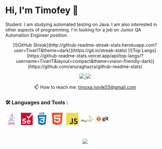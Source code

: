 # Hi, I'm Timofey 👋
Student. I am studying automated testing on Java. I am also interested in other aspects of programming. I'm looking for a job on Junior QA Automation Engineer position.
<p align='center'>
   [![GitHub Streak](http://github-readme-streak-stats.herokuapp.com?user=TivarIT&theme=dark)](https://git.io/streak-stats)
   [![Top Langs](https://github-readme-stats.vercel.app/api/top-langs/?username=TivarIT&layout=compact&theme=vision-friendly-dark)](https://github.com/anuraghazra/github-readme-stats)
</p>
<p align='center'>
   <a href="https://leetcode.com/Tivar/">
       <img src="https://img.shields.io/badge/-LeetCode-FFA116?style=for-the-badge&logo=LeetCode&logoColor=black"/>
   </a>
   <a href="https://t.me/T1var">
       <img src="https://img.shields.io/badge/Telegram-2CA5E0?style=for-the-badge&logo=telegram&logoColor=white"/>
   </a>
<p align='center'>
   📫 How to reach me: <a href='timoxa.novik03@gmail.com'>timoxa.novik03@gmail.com</a>
</p>

### :hammer_and_wrench: Languages and Tools :
<div>
  <img src="https://github.com/devicons/devicon/blob/master/icons/java/java-original-wordmark.svg" title="Java" alt="Java" width="40" height="40"/>&nbsp;
  <img src="https://github.com/devicons/devicon/blob/master/icons/selenium/selenium-original.svg" title="Java" alt="Java" width="40" height="40"/>&nbsp;
  <img src="https://github.com/devicons/devicon/blob/master/icons/css3/css3-plain-wordmark.svg"  title="CSS3" alt="CSS" width="40" height="40"/>&nbsp;
  <img src="https://github.com/devicons/devicon/blob/master/icons/html5/html5-original.svg" title="HTML5" alt="HTML" width="40" height="40"/>&nbsp;
  <img src="https://github.com/devicons/devicon/blob/master/icons/javascript/javascript-original.svg" title="JavaScript" alt="JavaScript" width="40" height="40"/>&nbsp;
  <img src="https://github.com/devicons/devicon/blob/master/icons/mysql/mysql-original-wordmark.svg" title="MySQL"  alt="MySQL" width="40" height="40"/>&nbsp;
  <img src="https://github.com/devicons/devicon/blob/master/icons/git/git-original-wordmark.svg" title="Git" **alt="Git" width="40" height="40"/>
</div>

<div align="center" style="margin: 40px 0">
   <a href="https://github.com/TivarIT/github-profile-views-counter">
       <img width="175px" src="https://komarev.com/ghpvc/?username=TivarIT&color=DE002D">
   </a>
</div>

<!--
**TivarIT/TivarIT** is a ✨ _special_ ✨ repository because its `README.md` (this file) appears on your GitHub profile.

Here are some ideas to get you started:

- 🔭 I’m currently working on ...
- 🌱 I’m currently learning ...
- 👯 I’m looking to collaborate on ...
- 🤔 I’m looking for help with ...
- 💬 Ask me about ...
- 📫 How to reach me: ...
- 😄 Pronouns: ...
- ⚡ Fun fact: ...
-->
